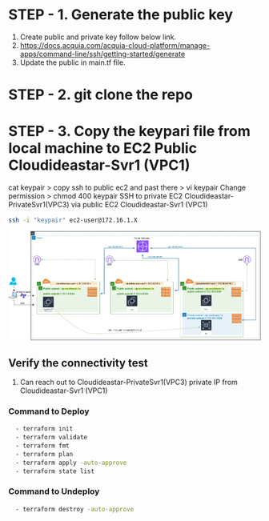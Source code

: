 # STEP - 1. Generate the public key


1. Create public and private key follow below link.
2. https://docs.acquia.com/acquia-cloud-platform/manage-apps/command-line/ssh/getting-started/generate
3. Update the public in main.tf file.  

# STEP - 2. git clone the repo

# STEP - 3. Copy the keypari file from local machine to EC2 Public Cloudideastar-Svr1 (VPC1)

cat keypair > copy
ssh to public ec2 and past there > vi keypair
Change permission > chmod 400 keypair
SSH to private EC2 Cloudideastar-PrivateSvr1(VPC3) via public EC2 Cloudideastar-Svr1 (VPC1)
```bash
ssh -i "keypair" ec2-user@172.16.1.X
```  
![header image](transitgateway.jpg)

## Verify the connectivity test

1. Can reach out to Cloudideastar-PrivateSvr1(VPC3) private IP from Cloudideastar-Svr1 (VPC1)



### Command to Deploy
```bash
  - terraform init
  - terraform validate
  - terraform fmt
  - terraform plan
  - terraform apply -auto-approve
  - terraform state list
```  
### Command to Undeploy  
```bash
  - terraform destroy -auto-approve
```  
